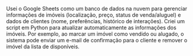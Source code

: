 Usei o Google Sheets como um banco de dados na nuvem para gerenciar informações de imóveis (localização, preço, status de venda/aluguel) e dados de clientes (nome, preferências, histórico de interações).
Criei um script em Python para atualizar automaticamente as informações dos imóveis. Por exemplo, ao marcar um imóvel como vendido ou alugado, o sistema pode enviar um e-mail de confirmação para o cliente e remover o imóvel da lista de disponíveis.
